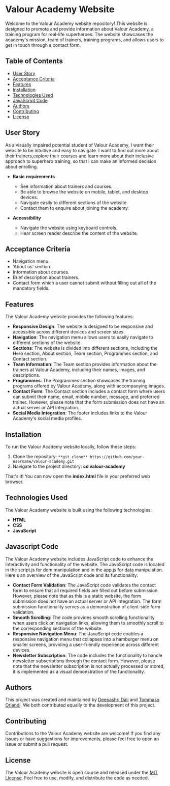 # Valour Academy Website

Welcome to the Valour Academy website repository! This website is designed to promote and provide information about Valour Academy, a training program for real-life superheroes. The website showcases the academy's mission, team of trainers, training programs, and allows users to get in touch through a contact form.

## Table of Contents

- [User Story](#user-story)
- [Acceptance Criteria](#criteria)
- [Features](#features)
- [Installation](#installation)
- [Technologies Used](#technologies)
- [JavaScript Code](#js)
- [Authors](#authors)
- [Contributing](#contributing)
- [License](#license)

## User Story <a name="user-story"></a>

As a visually impaired potential student of Valour Academy, I want their website to be intuitive and easy to navigate. I want to find out more about their trainers,explore their courses and learn more about their inclusive approach to superhero training, so that I can make an informed decision about enrolling.

- **Basic requirements**

  - See information about trainers and courses.
  - Be able to browse the website on mobile, tablet, and desktop devices.
  - Navigate easily to different sections of the website.
  - Contact them to enquire about joining the academy.

- **Accessibility**

  - Navigate the website using keyboard controls.
  - Hear screen reader describe the content of the website.

## Acceptance Criteria <a name="criteria"></a>

- Navigation menu.
- ‘About us’ section.
- Information about courses.
- Brief description about trainers.
- Contact form which a user cannot submit without filling out all of the mandatory fields.

## Features <a name="features"></a>

The Valour Academy website provides the following features:

- **Responsive Design**: The website is designed to be responsive and accessible across different devices and screen sizes.
- **Navigation**: The navigation menu allows users to easily navigate to different sections of the website.
- **Sections**: The website is divided into different sections, including the Hero section, About section, Team section, Programmes section, and Contact section.
- **Team Information**: The Team section provides information about the trainers at Valour Academy, including their names, images, and descriptions.
- **Programmes**: The Programmes section showcases the training programs offered by Valour Academy, along with accompanying images.
- **Contact Form**: The Contact section includes a contact form where users can submit their name, email, mobile number, message, and preferred trainer. However, please note that the form submission does not have an actual server or API integration.
- **Social Media Integration**: The footer includes links to the Valour Academy's social media profiles.

## Installation <a name="installation"></a>

To run the Valour Academy website locally, follow these steps:

1. Clone the repository: `**git clone** https://github.com/your-username/valour-academy.git`
2. Navigate to the project directory: **cd valour-academy**

That's it! You can now open the **index.html** file in your preferred web browser.

## Technologies Used <a name="technologies"></a>

The Valour Academy website is built using the following technologies:

- **HTML**
- **CSS**
- **JavaScript**

## Javascript Code <a name="js"></a>

The Valour Academy website includes JavaScript code to enhance the interactivity and functionality of the website. The JavaScript code is located in the script.js for dom manipulation and in the app.js for data manipulation. Here's an overview of the JavaScript code and its functionality:

- **Contact Form Validation**:
  The JavaScript code validates the contact form to ensure that all required fields are filled out before submission. However, please note that as this is a static website, the form submission does not have an actual server or API integration. The form submission functionality serves as a demonstration of client-side form validation.
- **Smooth Scrolling**: The code provides smooth scrolling functionality when users click on navigation links, allowing them to smoothly scroll to the corresponding sections of the website.
- **Responsive Navigation Menu**: The JavaScript code enables a responsive navigation menu that collapses into a hamburger menu on smaller screens, providing a user-friendly experience across different devices.
- **Newsletter Subscription**: The code includes the functionality to handle newsletter subscriptions through the contact form. However, please note that the newsletter subscription is not actually processed or stored, it is implemented as a visual demonstration of the functionality.

## Authors <a name="authors"></a>

This project was created and maintained by [Deepashri Dali](https://github.com/DeepsDali) and [Tommaso Orlandi](https://github.com/benante). We both contributed equally to the development of this project.

## Contributing <a name="contributing"></a>

Contributions to the Valour Academy website are welcome! If you find any issues or have suggestions for improvements, please feel free to open an issue or submit a pull request.

## License <a name="license"></a>

The Valour Academy website is open source and released under the [MIT License](https://mit-license.org/). Feel free to use, modify, and distribute the code as needed.
